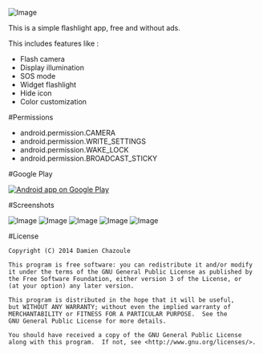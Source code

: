 ![Image](https://raw.githubusercontent.com/MrDoomy/Torch/master/dev/images/torch.png)

This is a simple flashlight app, free and without ads.

This includes features like :
- Flash camera
- Display illumination
- SOS mode
- Widget flashlight
- Hide icon
- Color customization

#Permissions

- android.permission.CAMERA
- android.permission.WRITE_SETTINGS
- android.permission.WAKE_LOCK
- android.permission.BROADCAST_STICKY

#Google Play

<a href="https://play.google.com/store/apps/details?id=com.doomy.torch">
  <img alt="Android app on Google Play"
       src="https://developer.android.com/images/brand/en_app_rgb_wo_60.png" />
</a>

#Screenshots

![Image](https://raw.githubusercontent.com/MrDoomy/Torch/master/dev/screenshots/hammerhead_1_small.png)
![Image](https://raw.githubusercontent.com/MrDoomy/Torch/master/dev/screenshots/hammerhead_2_small.png)
![Image](https://raw.githubusercontent.com/MrDoomy/Torch/master/dev/screenshots/hammerhead_3_small.png)
![Image](https://raw.githubusercontent.com/MrDoomy/Torch/master/dev/screenshots/hammerhead_4_small.png)
![Image](https://raw.githubusercontent.com/MrDoomy/Torch/master/dev/screenshots/flo_1_small.png)

#License

    Copyright (C) 2014 Damien Chazoule

    This program is free software: you can redistribute it and/or modify
    it under the terms of the GNU General Public License as published by
    the Free Software Foundation, either version 3 of the License, or
    (at your option) any later version.

    This program is distributed in the hope that it will be useful,
    but WITHOUT ANY WARRANTY; without even the implied warranty of
    MERCHANTABILITY or FITNESS FOR A PARTICULAR PURPOSE.  See the
    GNU General Public License for more details.

    You should have received a copy of the GNU General Public License
    along with this program.  If not, see <http://www.gnu.org/licenses/>.
